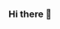 ### Hi there 👋

<!--

**xoxosallyyy/xoxosallyyy** is a ✨ _special_ ✨ repository because its `README.md` (this file) appears on your GitHub profile.

Here are some ideas to get you started:
- 🔭 I’m currently working on ...
- 🌱 I’m currently learning ...
- 👯 I’m looking to collaborate on ...
- 🤔 I’m looking for help with ...
- 💬 Ask me about ...
- 📫 How to reach me: ...
- 😄 Pronouns: ...
- ⚡ Fun fact: ...

## 🌐 Socials:
[![Instagram](https://img.shields.io/badge/Instagram-%23E4405F.svg?logo=Instagram&logoColor=white)](https://instagram.com/@xoxo._.sallyyyyy)

# 📊 GitHub Stats:
![](https://github-readme-stats.vercel.app/api?username=xoxosallyyy&theme=dark&hide_border=false&include_all_commits=true&count_private=true
